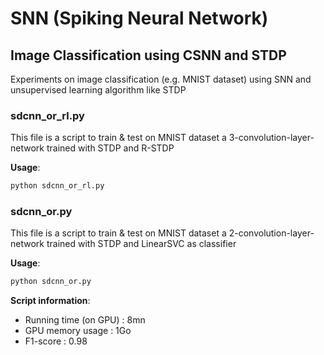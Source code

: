 # SNN (Spiking Neural Network)

## Image Classification using CSNN and STDP

Experiments on image classification (e.g. MNIST dataset) using SNN and unsupervised learning algorithm like STDP

### sdcnn_or_rl.py

This file is a script to train & test on MNIST dataset a 3-convolution-layer-network trained with STDP and R-STDP

**Usage**:

```python
python sdcnn_or_rl.py
```

### sdcnn_or.py

This file is a script to train & test on MNIST dataset a 2-convolution-layer-network trained with STDP and LinearSVC as classifier

**Usage**:

```python
python sdcnn_or.py
```

**Script information**:
* Running time (on GPU) : 8mn
* GPU memory usage : 1Go
* F1-score : 0.98
